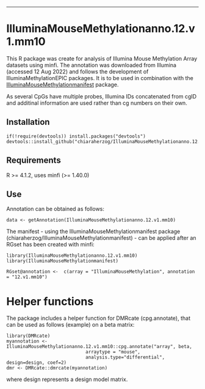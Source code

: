 ---
# IlluminaMouseMethylationanno.12.v1.mm10

This R package was create for analysis of Illumina Mouse Methylation Array datasets using minfi. The annotation was downloaded from Illumina (accessed 12 Aug 2022) and follows the development of IlluminaMethylationEPIC packages. 
It is to be used in combination with the [IlluminaMouseMethylationmanifest](https://github.com/chiaraherzog/IlluminaMouseMethylationmanifest) package.

As several CpGs have multiple probes, Illumina IDs concatenated from cgID and additinal information are used rather than cg numbers on their own.

## Installation

```
if(!require(devtools)) install.packages("devtools")
devtools::install_github("chiaraherzog/IlluminaMouseMethylationanno.12.v1.mm10")
```

## Requirements

R >= 4.1.2, uses minfi (>= 1.40.0)

## Use

Annotation can be obtained as follows:

```
data <- getAnnotation(IlluminaMouseMethylationanno.12.v1.mm10)
```

The manifest - using the IlluminaMouseMethylationmanifest package (chiaraherzog/IlluminaMouseMethylationmanifest) - can be applied after an RGset has been created with minfi:

```
library(IlluminaMouseMethylationanno.12.v1.mm10)
library(IlluminaMouseMethylationmanifest)

RGset@annotation <-  c(array = "IlluminaMouseMethylation", annotation = "12.v1.mm10")
```

# Helper functions

The package includes a helper function for DMRcate (cpg.annotate), that can be used as follows (example) on a beta matrix:

```
library(DMRcate)
myannotation <- IlluminaMouseMethylationanno.12.v1.mm10::cpg.annotate("array", beta,
                             arraytype = "mouse",
                             analysis.type="differential", design=design, coef=2)
dmr <- DMRcate::dmrcate(myannotation)
```

where design represents a design model matrix.
